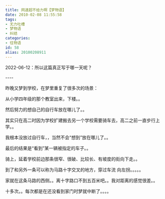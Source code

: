 ```yaml
---
title: 网速超不给力啊【梦物语】
date: 2010-02-08 11:55:58
tags:
- 无力吐槽
- 梦物语
- 纠结
categories:
- 往物语
id: 58
alias: 20100208911
---
```


2022-06-12：所以这篇真正写于哪一天呢？

----<!--more-->

昨晚又梦到学校，在梦里重复了很多次的场景：

从小学四年级的那个教室出来，下楼。。

然后努力的想自己的自行车放在哪儿了。。

其实只在高二时因为学校扩建搬去另一个学校需要骑车去，高二之前一直步行上学。。

我根本没放过自行车，，当然不会“想到”放在哪儿了。。

最后的结果是“看到”某一辆被指定的车子。。

骑上，延着学校前边那条很窄、很破、比较长、有坡度的街向下走。。

到了和另外一条可以称为马路十字交叉的地方，穿过车流 向左拐。。。。。

家就在这条马路的西侧。。离十字路口不到五百米吧。。我对距离的感觉很差。。

十多次。。每次都是在还没看到家门时梦就中断了。。。。

<!--58-->
